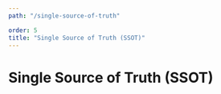 ```yaml
---
path: "/single-source-of-truth"

order: 5
title: "Single Source of Truth (SSOT)"
---
```


# Single Source of Truth (SSOT)

